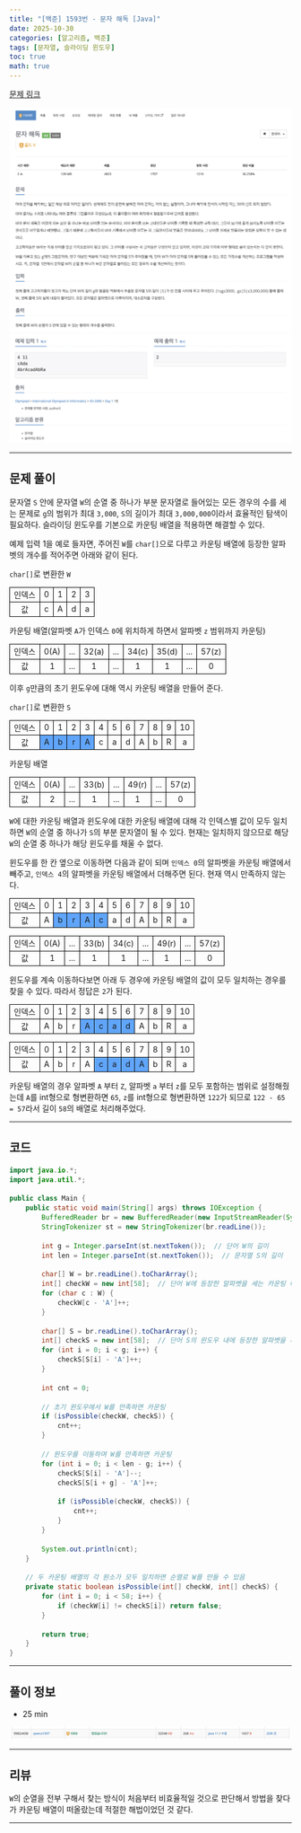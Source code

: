 ```yaml
---
title: "[백준] 1593번 - 문자 해독 [Java]"
date: 2025-10-30
categories: [알고리즘, 백준]
tags: [문자열, 슬라이딩 윈도우]
toc: true
math: true
---
```


[문제 링크](https://www.acmicpc.net/problem/1593)

![](/assets/posts/2025-10-30/백준%201593%20문자%20해독/photo1.png)
![](/assets/posts/2025-10-30/백준%201593%20문자%20해독/photo2.png)

---

## 문제 풀이

문자열 `S` 안에 문자열 `W`의 순열 중 하나가 부분 문자열로 들어있는 모든 경우의 수를 세는 문제로 `g`의 범위가 최대 `3,000`, `S`의 길이가 최대 `3,000,000`이라서 효율적인 탐색이 필요하다. 슬라이딩 윈도우를 기본으로 카운팅 배열을 적용하면 해결할 수 있다.

예제 입력 1을 예로 들자면, 주어진 `W`를 `char[]`으로 다루고 카운팅 배열에 등장한 알파벳의 개수를 적어주면 아래와 같이 된다.

`char[]`로 변환한 `W`

<div>
	<table style="border-collapse:collapse; width:100%; text-align:center; table-layout:fixed;">
		<tr>
			<td style="border:1px solid black;">인덱스</td>
			<td style="border:1px solid black;">0</td>
			<td style="border:1px solid black;">1</td>
			<td style="border:1px solid black;">2</td>
			<td style="border:1px solid black;">3</td>
		</tr>
		<tr>
			<td style="border:1px solid black;">값</td>
			<td style="border:1px solid black;">c</td>
			<td style="border:1px solid black;">A</td>
			<td style="border:1px solid black;">d</td>
			<td style="border:1px solid black;">a</td>
		</tr>
	</table>
</div>

카운팅 배열(알파벳 `A`가 인덱스 `0`에 위치하게 하면서 알파벳 `z` 범위까지 카운팅)

<div>
	<table style="border-collapse:collapse; width:100%; text-align:center; table-layout:fixed;">
		<tr>
			<td style="border:1px solid black;">인덱스</td>
			<td style="border:1px solid black;">0(A)</td>
			<td style="border:1px solid black;">...</td>
			<td style="border:1px solid black;">32(a)</td>
			<td style="border:1px solid black;">...</td>
			<td style="border:1px solid black;">34(c)</td>
			<td style="border:1px solid black;">35(d)</td>
			<td style="border:1px solid black;">...</td>
			<td style="border:1px solid black;">57(z)</td>
		</tr>
		<tr>
			<td style="border:1px solid black;">값</td>
			<td style="border:1px solid black;">1</td>
			<td style="border:1px solid black;">...</td>
			<td style="border:1px solid black;">1</td>
			<td style="border:1px solid black;">...</td>
			<td style="border:1px solid black;">1</td>
			<td style="border:1px solid black;">1</td>
			<td style="border:1px solid black;">...</td>
			<td style="border:1px solid black;">0</td>
		</tr>
	</table>
</div>

이후 `g`만큼의 초기 윈도우에 대해 역시 카운팅 배열을 만들어 준다.

`char[]`로 변환한 `S`

<div>
	<table style="border-collapse:collapse; width:100%; text-align:center; table-layout:fixed;">
		<tr>
			<td style="border:1px solid black;">인덱스</td>
			<td style="border:1px solid black;">0</td>
			<td style="border:1px solid black;">1</td>
			<td style="border:1px solid black;">2</td>
			<td style="border:1px solid black;">3</td>
			<td style="border:1px solid black;">4</td>
			<td style="border:1px solid black;">5</td>
			<td style="border:1px solid black;">6</td>
			<td style="border:1px solid black;">7</td>
			<td style="border:1px solid black;">8</td>
			<td style="border:1px solid black;">9</td>
			<td style="border:1px solid black;">10</td>
		</tr>
		<tr>
			<td style="border:1px solid black;">값</td>
			<td style="border:1px solid black; background-color:#60a5fa;">A</td>
			<td style="border:1px solid black; background-color:#60a5fa;">b</td>
			<td style="border:1px solid black; background-color:#60a5fa;">r</td>
			<td style="border:1px solid black; background-color:#60a5fa;">A</td>
			<td style="border:1px solid black;">c</td>
			<td style="border:1px solid black;">a</td>
			<td style="border:1px solid black;">d</td>
			<td style="border:1px solid black;">A</td>
			<td style="border:1px solid black;">b</td>
			<td style="border:1px solid black;">R</td>
			<td style="border:1px solid black;">a</td>
		</tr>
	</table>
</div>

카운팅 배열

<div>
	<table style="border-collapse:collapse; width:100%; text-align:center; table-layout:fixed;">
		<tr>
			<td style="border:1px solid black;">인덱스</td>
			<td style="border:1px solid black;">0(A)</td>
			<td style="border:1px solid black;">...</td>
			<td style="border:1px solid black;">33(b)</td>
			<td style="border:1px solid black;">...</td>
			<td style="border:1px solid black;">49(r)</td>
			<td style="border:1px solid black;">...</td>
			<td style="border:1px solid black;">57(z)</td>
		</tr>
		<tr>
			<td style="border:1px solid black;">값</td>
			<td style="border:1px solid black;">2</td>
			<td style="border:1px solid black;">...</td>
			<td style="border:1px solid black;">1</td>
			<td style="border:1px solid black;">...</td>
			<td style="border:1px solid black;">1</td>
			<td style="border:1px solid black;">...</td>
			<td style="border:1px solid black;">0</td>
		</tr>
	</table>
</div>

`W`에 대한 카운팅 배열과 윈도우에 대한 카운팅 배열에 대해 각 인덱스별 값이 모두 일치하면 `W`의 순열 중 하나가 `S`의 부분 문자열이 될 수 있다. 현재는 일치하지 않으므로 해당 `W`의 순열 중 하나가 해당 윈도우를 채울 수 없다.

윈도우를 한 칸 옆으로 이동하면 다음과 같이 되며 `인덱스 0`의 알파벳을 카운팅 배열에서 빼주고, `인덱스 4`의 알파벳을 카운팅 배열에서 더해주면 된다. 현재 역시 만족하지 않는다.

<div>
	<table style="border-collapse:collapse; width:100%; text-align:center; table-layout:fixed;">
		<tr>
			<td style="border:1px solid black;">인덱스</td>
			<td style="border:1px solid black;">0</td>
			<td style="border:1px solid black;">1</td>
			<td style="border:1px solid black;">2</td>
			<td style="border:1px solid black;">3</td>
			<td style="border:1px solid black;">4</td>
			<td style="border:1px solid black;">5</td>
			<td style="border:1px solid black;">6</td>
			<td style="border:1px solid black;">7</td>
			<td style="border:1px solid black;">8</td>
			<td style="border:1px solid black;">9</td>
			<td style="border:1px solid black;">10</td>
		</tr>
		<tr>
			<td style="border:1px solid black;">값</td>
			<td style="border:1px solid black;">A</td>
			<td style="border:1px solid black; background-color:#60a5fa;">b</td>
			<td style="border:1px solid black; background-color:#60a5fa;">r</td>
			<td style="border:1px solid black; background-color:#60a5fa;">A</td>
			<td style="border:1px solid black; background-color:#60a5fa;">c</td>
			<td style="border:1px solid black;">a</td>
			<td style="border:1px solid black;">d</td>
			<td style="border:1px solid black;">A</td>
			<td style="border:1px solid black;">b</td>
			<td style="border:1px solid black;">R</td>
			<td style="border:1px solid black;">a</td>
		</tr>
	</table>
</div>

<div>
	<table style="border-collapse:collapse; width:100%; text-align:center; table-layout:fixed;">
		<tr>
			<td style="border:1px solid black;">인덱스</td>
			<td style="border:1px solid black;">0(A)</td>
			<td style="border:1px solid black;">...</td>
			<td style="border:1px solid black;">33(b)</td>
			<td style="border:1px solid black;">34(c)</td>
			<td style="border:1px solid black;">...</td>
			<td style="border:1px solid black;">49(r)</td>
			<td style="border:1px solid black;">...</td>
			<td style="border:1px solid black;">57(z)</td>
		</tr>
		<tr>
			<td style="border:1px solid black;">값</td>
			<td style="border:1px solid black;">1</td>
			<td style="border:1px solid black;">...</td>
			<td style="border:1px solid black;">1</td>
			<td style="border:1px solid black;">1</td>
			<td style="border:1px solid black;">...</td>
			<td style="border:1px solid black;">1</td>
			<td style="border:1px solid black;">...</td>
			<td style="border:1px solid black;">0</td>
		</tr>
	</table>
</div>

윈도우를 계속 이동하다보면 아래 두 경우에 카운팅 배열의 값이 모두 일치하는 경우를 찾을 수 있다. 따라서 정답은 `2`가 된다.

<div>
	<table style="border-collapse:collapse; width:100%; text-align:center; table-layout:fixed;">
		<tr>
			<td style="border:1px solid black;">인덱스</td>
			<td style="border:1px solid black;">0</td>
			<td style="border:1px solid black;">1</td>
			<td style="border:1px solid black;">2</td>
			<td style="border:1px solid black;">3</td>
			<td style="border:1px solid black;">4</td>
			<td style="border:1px solid black;">5</td>
			<td style="border:1px solid black;">6</td>
			<td style="border:1px solid black;">7</td>
			<td style="border:1px solid black;">8</td>
			<td style="border:1px solid black;">9</td>
			<td style="border:1px solid black;">10</td>
		</tr>
		<tr>
			<td style="border:1px solid black;">값</td>
			<td style="border:1px solid black;">A</td>
			<td style="border:1px solid black;">b</td>
			<td style="border:1px solid black;">r</td>
			<td style="border:1px solid black; background-color:#60a5fa;">A</td>
			<td style="border:1px solid black; background-color:#60a5fa;">c</td>
			<td style="border:1px solid black; background-color:#60a5fa;">a</td>
			<td style="border:1px solid black; background-color:#60a5fa;">d</td>
			<td style="border:1px solid black;">A</td>
			<td style="border:1px solid black;">b</td>
			<td style="border:1px solid black;">R</td>
			<td style="border:1px solid black;">a</td>
		</tr>
	</table>
</div>

<div>
	<table style="border-collapse:collapse; width:100%; text-align:center; table-layout:fixed;">
		<tr>
			<td style="border:1px solid black;">인덱스</td>
			<td style="border:1px solid black;">0</td>
			<td style="border:1px solid black;">1</td>
			<td style="border:1px solid black;">2</td>
			<td style="border:1px solid black;">3</td>
			<td style="border:1px solid black;">4</td>
			<td style="border:1px solid black;">5</td>
			<td style="border:1px solid black;">6</td>
			<td style="border:1px solid black;">7</td>
			<td style="border:1px solid black;">8</td>
			<td style="border:1px solid black;">9</td>
			<td style="border:1px solid black;">10</td>
		</tr>
		<tr>
			<td style="border:1px solid black;">값</td>
			<td style="border:1px solid black;">A</td>
			<td style="border:1px solid black;">b</td>
			<td style="border:1px solid black;">r</td>
			<td style="border:1px solid black;">A</td>
			<td style="border:1px solid black; background-color:#60a5fa;">c</td>
			<td style="border:1px solid black; background-color:#60a5fa;">a</td>
			<td style="border:1px solid black; background-color:#60a5fa;">d</td>
			<td style="border:1px solid black; background-color:#60a5fa;">A</td>
			<td style="border:1px solid black;">b</td>
			<td style="border:1px solid black;">R</td>
			<td style="border:1px solid black;">a</td>
		</tr>
	</table>
</div>

카운팅 배열의 경우 알파벳 `A` 부터 `Z`, 알파벳 `a` 부터 `z`를 모두 포함하는 범위로 설정해줬는데 `A`를 int형으로 형변환하면 `65`, `z`를 int형으로 형변환하면 `122`가 되므로 `122 - 65 = 57`라서 길이 `58`의 배열로 처리해주었다.

---

## 코드

```java
import java.io.*;
import java.util.*;

public class Main {
    public static void main(String[] args) throws IOException {
        BufferedReader br = new BufferedReader(new InputStreamReader(System.in));
        StringTokenizer st = new StringTokenizer(br.readLine());

        int g = Integer.parseInt(st.nextToken());  // 단어 W의 길이
        int len = Integer.parseInt(st.nextToken());  // 문자열 S의 길이

        char[] W = br.readLine().toCharArray();
        int[] checkW = new int[58];  // 단어 W에 등장한 알파벳을 세는 카운팅 배열
        for (char c : W) {
            checkW[c - 'A']++;
        }

        char[] S = br.readLine().toCharArray();
        int[] checkS = new int[58];  // 단어 S의 윈도우 내에 등장한 알파벳을 세는 카운팅 배열
        for (int i = 0; i < g; i++) {
            checkS[S[i] - 'A']++;
        }

        int cnt = 0;

        // 초기 윈도우에서 W를 만족하면 카운팅
        if (isPossible(checkW, checkS)) {
            cnt++;
        }

        // 윈도우를 이동하며 W를 만족하면 카운팅
        for (int i = 0; i < len - g; i++) {
            checkS[S[i] - 'A']--;
            checkS[S[i + g] - 'A']++;

            if (isPossible(checkW, checkS)) {
                cnt++;
            }
        }

        System.out.println(cnt);
    }

    // 두 카운팅 배열의 각 원소가 모두 일치하면 순열로 W를 만들 수 있음
    private static boolean isPossible(int[] checkW, int[] checkS) {
        for (int i = 0; i < 58; i++) {
            if (checkW[i] != checkS[i]) return false;
        }

        return true;
    }
}
```

---

## 풀이 정보

- 25 min

![](/assets/posts/2025-10-30/백준%201593%20문자%20해독/photo3.png)

---

## 리뷰

`W`의 순열을 전부 구해서 찾는 방식이 처음부터 비효율적일 것으로 판단해서 방법을 찾다가 카운팅 배열이 떠올랐는데 적절한 해법이었던 것 같다.

---

